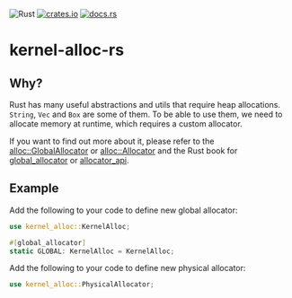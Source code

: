 ![Rust](https://github.com/not-matthias/kernel-alloc-rs/workflows/Rust/badge.svg)
[![crates.io](https://img.shields.io/crates/v/kernel-alloc.svg)](https://crates.io/crates/kernel-alloc)
[![docs.rs](https://docs.rs/kernel-alloc/badge.svg)](https://docs.rs/kernel-alloc)

# kernel-alloc-rs

## Why?

Rust has many useful abstractions and utils that require heap allocations. `String`, `Vec` and `Box` are some of them. To be able to use them, we need to allocate memory at runtime, which requires a custom allocator. 

If you want to find out more about it, please refer to the [alloc::GlobalAllocator](https://doc.rust-lang.org/std/alloc/trait.GlobalAlloc.html) or [alloc::Allocator](https://doc.rust-lang.org/std/alloc/trait.Allocator.html) and the Rust book for [global_allocator](https://doc.rust-lang.org/1.26.2/unstable-book/language-features/global-allocator.html) or [allocator_api](https://doc.rust-lang.org/1.26.2/unstable-book/library-features/allocator-api.html). 

## Example

Add the following to your code to define new global allocator: 

```rust
use kernel_alloc::KernelAlloc;

#[global_allocator]
static GLOBAL: KernelAlloc = KernelAlloc;
```

Add the following to your code to define new physical allocator: 

```rust
use kernel_alloc::PhysicalAllocator;
```
